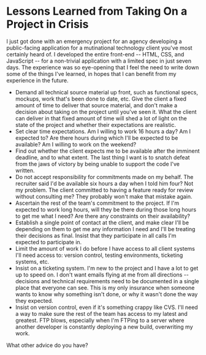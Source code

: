 # Lessons Learned from Taking On a Project in Crisis 

<p>I just got done with an emergency project for an agency developing a public-facing application for a mutinational technology client you've most certainly heard of. I developed the entire front-end -- HTML, CSS, and JavaScript -- for a non-trivial application with a limited spec in just seven days. The experience was so eye-opening that I feel the need to write down some of the things I've learned, in hopes that I can benefit from my experience in the future.</p>

<ul>
	<li>Demand all technical source material up front, such as functional specs, mockups, work that's been done to date, etc. Give the client a fixed amount of time to deliver that source material, and don't make a decision about taking on the project until you've seen it. What the client can deliver in that fixed amount of time will shed a lot of light on the state of the project and whether their expectations are realistic.</li>
	<li>Set clear time expectations. Am I willing to work 16 hours a day? Am I expected to? Are there hours during which I'll be expected to be available? Am I willing to work on the weekend?</li>
	<li>Find out whether the client expects me to be available after the imminent deadline, and to what extent. The last thing I want is to snatch defeat from the jaws of victory by being unable to support the code I've written.</li>
	<li>Do not accept responsibility for commitments made on my behalf. The recruiter said I'd be available six hours a day when I told him four? Not my problem. The client committed to having a feature ready for review without consulting me? They probably won't make that mistake again.</li>
	<li>Ascertain the rest of the team's commitment to the project. If I'm expected to work long hours, will they be there during those long hours to get me what I need? Are there any constraints on their availability?</li>
	<li>Establish a single point of contact at the client, and make clear I'll be depending on them to get me any information I need and I'll be treating their decisions as final. Insist that they participate in all calls I'm expected to participate in.</li>
	<li>Limit the amount of work I do before I have access to all client systems I'll need access to: version control, testing environments, ticketing systems, etc.</li>
	<li>Insist on a ticketing system. I'm new to the project and I have a lot to get up to speed on. I don't want emails flying at me from all directions -- decisions and technical requirements need to be documented in a single place that everyone can see. This is my only insurance when someone wants to know why something isn't done, or why it wasn't done the way they expected.</li>
	<li>Insist on version control, even if it's something crappy like CVS. I'll need a way to make sure the rest of the team has access to my latest and greatest. FTP blows, especially when I'm FTPing to a server where another developer is constantly deploying a new build, overwriting my work.</li>
</ul>

<p>What other advice do you have?</p>